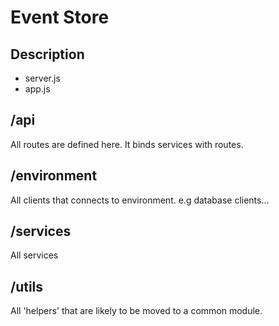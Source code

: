 # Event Store

## Description

- server.js
- app.js

## /api

All routes are defined here. It binds services with routes.

## /environment

All clients that connects to environment. e.g database clients...

## /services

All services

## /utils

All 'helpers' that are likely to be moved to a common module.
